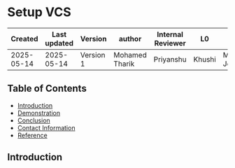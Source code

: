 # **Setup VCS**

| Created        | Last updated      | Version         | author|  Internal Reviewer | L0 | L1 | L2|
|----------------|----------------|-----------------|-----------------|-----|------|----|----|
| 2025-05-14  | 2025-05-14   |     Version 1         |  Mohamed Tharik |Priyanshu|Khushi|Mukul Joshi |Piyush Upadhyay|

## Table of Contents
- [Introduction](#introduction)
- [Demonstration](#demonstration)
- [Conclusion](#conclusion)
- [Contact Information](#contact-information)
- [Reference](#reference)

## Introduction
